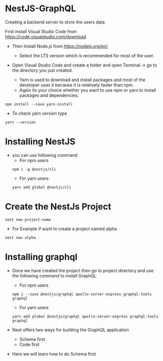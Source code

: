# NestJS-GraphQL
Creating a backend server to store the users data

First install Visual Studio Code from https://code.visualstudio.com/download

* Then Install Node.js from https://nodejs.org/en/
  * Select the LTS version which is recommended for most of the user.
  
* Open Visual Studio Code  and create a folder and open Terminal -> go to the directory you just created.
  * Yarn is used to download and install packages and most of the developer uses it because it is relatively faster than npm.
  * Again its your choice whether you want to use npm or yarn to install packages and dependencies.
  
```
npm install --save yarn-install
```

* To check yarn version type 
```
yarn --version
```
# Installing NestJS

* you can use following command
  * For npm users
  ```
  npm i -g @nestjs/cli
  ```
  * For yarn users
  ```
  yarn add global @nestjs/cli
  ```
  
# Create the NestJs Project
```
nest new project-name
```
* For Example if want to create a project named alpha
```
nest new alpha
```

# Installing graphql

* Once we have created the project then go to project directory and use the following command to install GraphQL
  * For npm users
  ```
  npm i --save @nestjs/graphql apollo-server-express graphql-tools graphql
  ```
  * For yarn users
  ```
  yarn add global @nestjs/graphql apollo-server-express graphql-tools graphql
  ```
* Nest offers two ways for building the GraphQL application
  * Schema first
  * Code first

* Here we will learn how to do Schema first

